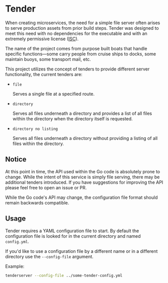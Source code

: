 # Tender

When creating microservices, the need for a simple file server often arises to serve production assets from prior build steps. Tender was designed to meet this need with no dependencies for the executable and with an extremely permissive license ([ISC](https://choosealicense.com/licenses/isc/)).

The name of the project comes from purpose built boats that handle specific functions—some carry people from cruise ships to docks, some maintain buoys, some transport mail, etc.

This project utilizes the concept of tenders to provide different server functionality, the current tenders are:

- `file`

    Serves a single file at a specified route.

- `directory`

    Serves all files underneath a directory and provides a list of all files within the directory when the directory itself is requested.

- `directory no listing`

    Serves all files underneath a directory without providing a listing of all files within the directory.

## Notice

At this point in time, the API used within the Go code is absolutely prone to change. While the intent of this service is simply file serving, there may be additional tenders introduced. If you have suggestions for improving the API please feel free to open an issue or PR.

While the Go code's API may change, the configuration file format should remain backwards compatible.

## Usage

Tender requires a YAML configuration file to start. By default the configuration file is looked for in the current directory and named `config.yml`.

If you'd like to use a configuration file by a different name or in a different directory use the `--config-file` argument.

Example:

```bash
tenderserver --config-file ../some-tender-config.yml
```
